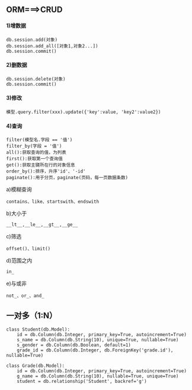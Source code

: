 ## ORM===>CRUD
#### 1)增数据
```
db.session.add(对象)
db.session.add_all([对象1,对象2...])
db.session.commit()
```

#### 2)删数据
```
db.session.delete(对象)
db.session.commit()
```

#### 3)修改
```
模型.query.filter(xxx).update({'key':value, 'key2':value2})
```

#### 4)查询
```
filter(模型名.字段 == '值')
filter_by(字段 = '值')
all():获取查询的值，为列表
first():获取第一个查询值
get():获取主键所在行的对象信息
order_by():排序，升序'id'、'-id'
paginate():用于分页，paginate(页码，每一页数据条数)
```
a)模糊查询
```
contains、like、startswith、endswith
```
b)大小于
```
__lt__,__le__,__gt__,__ge__
```
c)筛选
```
offset()、limit()
```
d)范围之内
```
in_
```
e)与或非
```
not_、or_、and_
```

## 一对多（1:N）
```
class Student(db.Model):
    id = db.Column(db.Integer, primary_key=True, autoincrement=True)
    s_name = db.Column(db.String(10), unique=True, nullable=True)
    s_gender = db.Column(db.Boolean, default=1)
    grade_id = db.Column(db.Integer, db.ForeignKey('grade.id'), nullable=True)

class Grade(db.Model):
    id = db.Column(db.Integer, primary_key=True, autoincrement=True)
    g_name = db.Column(db.String(10), nullable=True, unique=True)
    student = db.relationship('Student', backref='g')
```